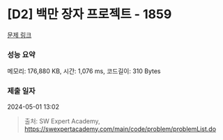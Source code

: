 # [D2] 백만 장자 프로젝트 - 1859 

[문제 링크](https://swexpertacademy.com/main/code/problem/problemDetail.do?contestProbId=AV5LrsUaDxcDFAXc) 

### 성능 요약

메모리: 176,880 KB, 시간: 1,076 ms, 코드길이: 310 Bytes

### 제출 일자

2024-05-01 13:02



> 출처: SW Expert Academy, https://swexpertacademy.com/main/code/problem/problemList.do